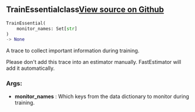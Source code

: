 ## TrainEssential<span class="tag">class</span><a class="sourcelink" href=https://github.com/fastestimator/fastestimator/blob/r1.1/fastestimator/trace/trace.py/#L134-L181>View source on Github</a>
```python
TrainEssential(
	monitor_names: Set[str]
)
-> None
```
A trace to collect important information during training.

Please don't add this trace into an estimator manually. FastEstimator will add it automatically.


<h3>Args:</h3>

* **monitor_names** :  Which keys from the data dictionary to monitor during training.



